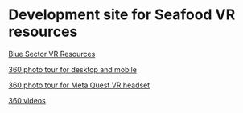 # Development site for Seafood VR resources

<a href="forge/index.html">Blue Sector VR Resources</a>

<a href="marzipano/index.html">360 photo tour for desktop and mobile</a>

<a href="tour.html">360 photo tour for Meta Quest VR headset</a>

<a href="https://youtu.be/f25jARuVQcw">360 videos</a>
